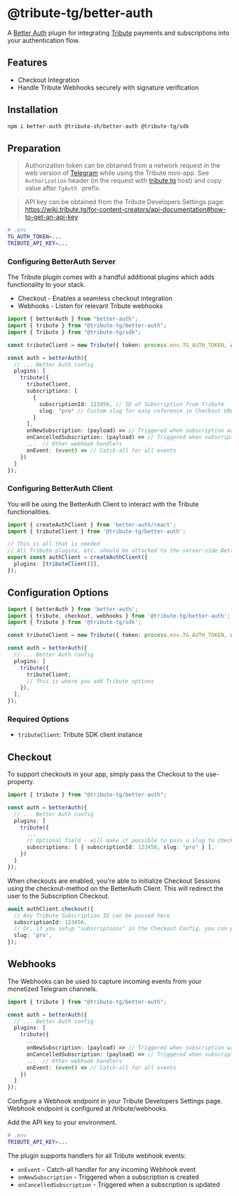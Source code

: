 # @tribute-tg/better-auth

A [Better Auth](https://github.com/better-auth/better-auth) plugin for integrating [Tribute](https://tribute.tg) payments and subscriptions into your authentication flow.

## Features

- Checkout Integration
- Handle Tribute Webhooks securely with signature verification

## Installation

```bash
npm i better-auth @tribute-sh/better-auth @tribute-tg/sdk
```

## Preparation

> Authorization token can be obtained from a network request in the web version of [Telegram](https://web.telegram.org/k/) while using the Tribute mini-app. See `Authorization` header (in the request with [tribute.tg](https://tribute.tg/) host) and copy value after `TgAuth ` prefix.

> API key can be obtained from the Tribute Developers Settings page: https://wiki.tribute.tg/for-content-creators/api-documentation#how-to-get-an-api-key

```bash
# .env
TG_AUTH_TOKEN=...
TRIBUTE_API_KEY=...
```

### Configuring BetterAuth Server

The Tribute plugin comes with a handful additional plugins which adds functionality to your stack.

- Checkout - Enables a seamless checkout integration
- Webhooks - Listen for relevant Tribute webhooks

```typescript
import { betterAuth } from "better-auth";
import { tribute } from "@tribute-tg/better-auth";
import { Tribute } from "@tribute-tg/sdk";

const tributeClient = new Tribute({ token: process.env.TG_AUTH_TOKEN, apiKey: process.env.TRIBUTE_API_KEY });

const auth = betterAuth({
  // ... Better Auth config
  plugins: [
    tribute({
      tributeClient,
      subscriptions: [
        {
          subscriptionId: 123456, // ID of Subscription from Tribute
          slug: "pro" // Custom slug for easy reference in Checkout URL, e.g. /checkout/pro
        }
      ],
      onNewSubscription: (payload) => // Triggered when subscription was created
      onCancelledSubscription: (payload) => // Triggered when subscription was canceled
      ...  // Other webhook handlers
      onEvent: (event) => // Catch-all for all events
    })
  ]
});
```

### Configuring BetterAuth Client

You will be using the BetterAuth Client to interact with the Tribute functionalities.

```typescript
import { createAuthClient } from 'better-auth/react';
import { tributeClient } from '@tribute-tg/better-auth';

// This is all that is needed
// All Tribute plugins, etc. should be attached to the server-side BetterAuth config
export const authClient = createAuthClient({
  plugins: [tributeClient()],
});
```

## Configuration Options

```typescript
import { betterAuth } from 'better-auth';
import { tribute, checkout, webhooks } from '@tribute-tg/better-auth';
import { Tribute } from '@tribute-tg/sdk';

const tributeClient = new Tribute({ token: process.env.TG_AUTH_TOKEN, apiKey: process.env.TRIBUTE_API_KEY });

const auth = betterAuth({
  // ... Better Auth config
  plugins: [
    tribute({
      tributeClient,
      // This is where you add Tribute options
    }),
  ],
});
```

### Required Options

- `tributeClient`: Tribute SDK client instance

## Checkout

To support checkouts in your app, simply pass the Checkout to the use-property.

```typescript
import { tribute } from "@tribute-tg/better-auth";

const auth = betterAuth({
  // ... Better Auth config
  plugins: [
    tribute({
      ...
      // Optional field - will make it possible to pass a slug to checkout instead of Subscription ID
      subscriptions: [ { subscriptionId: 123456, slug: "pro" } ],
    })
  ]
});
```

When checkouts are enabled, you're able to initialize Checkout Sessions using the checkout-method on the BetterAuth Client. This will redirect the user to the Subscription Checkout.

```typescript
await authClient.checkout({
  // Any Tribute Subscription ID can be passed here
  subscriptionId: 123456,
  // Or, if you setup "subscriptions" in the Checkout Config, you can pass the slug
  slug: 'pro',
});
```

## Webhooks

The Webhooks can be used to capture incoming events from your monetized Telegram channels.

```typescript
import { tribute } from "@tribute-tg/better-auth";

const auth = betterAuth({
  // ... Better Auth config
  plugins: [
    tribute({
      ...
      onNewSubscription: (payload) => // Triggered when subscription was created
      onCancelledSubscription: (payload) => // Triggered when subscription was canceled
      ...  // Other webhook handlers
      onEvent: (event) => // Catch-all for all events
    })
  ]
});
```

Configure a Webhook endpoint in your Tribute Developers Settings page. Webhook endpoint is configured at /tribute/webhooks.

Add the API key to your environment.

```bash
# .env
TRIBUTE_API_KEY=...
```

The plugin supports handlers for all Tribute webhook events:

- `onEvent` - Catch-all handler for any incoming Webhook event
- `onNewSubscription` - Triggered when a subscription is created
- `onCancelledSubscription` - Triggered when a subscription is updated
